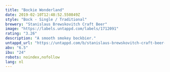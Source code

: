 ```yaml
---
title: "Bockie Wonderland"
date: 2019-02-10T12:48:52.550849Z
style: "Bock - Single / Traditional"
brewery: "Stanislaus Brewskovitch Craft Beer"
image: "https://labels.untappd.com/labels/1712091"
rating: "3.26"
description: "A smooth smokey bockbier."
untappd_url: "https://untappd.com/b/stanislaus-brewskovitch-craft-beer-bockie-wonderland/1712091"
abv: "6.5"
ibu: "24"
robots: noindex,nofollow
lang: nl
---
```

